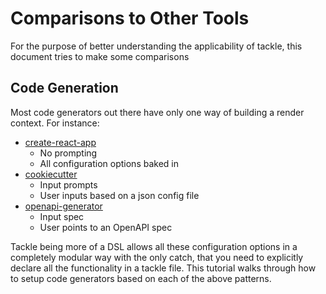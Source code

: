 # Comparisons to Other Tools

For the purpose of better understanding the applicability of tackle, this document tries to make some comparisons

[//]: # (TODO: )

## Code Generation

Most code generators out there have only one way of building a render context.  For instance:

- [create-react-app](https://github.com/facebook/create-react-app)
  - No prompting
  - All configuration options baked in
- [cookiecutter](https://github.com/cookiecutter/cookiecutter)
  - Input prompts
  - User inputs based on a json config file
- [openapi-generator](https://github.com/OpenAPITools/openapi-generator)
  - Input spec
  - User points to an OpenAPI spec

Tackle being more of a DSL allows all these configuration options in a completely modular way with the only catch, that you need to explicitly declare all the functionality in a tackle file.  This tutorial walks through how to setup code generators based on each of the above patterns.
